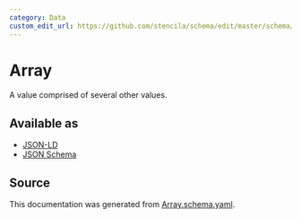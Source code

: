 ```yaml
---
category: Data
custom_edit_url: https://github.com/stencila/schema/edit/master/schema/Array.schema.yaml
---
```


# Array

A value comprised of several other values.

## Available as

-   [JSON-LD](https://schema.stenci.la/Array.jsonld)
-   [JSON Schema](https://schema.stenci.la/v1/Array.schema.json)

## Source

This documentation was generated from [Array.schema.yaml](https://github.com/stencila/schema/blob/master/schema/Array.schema.yaml).
